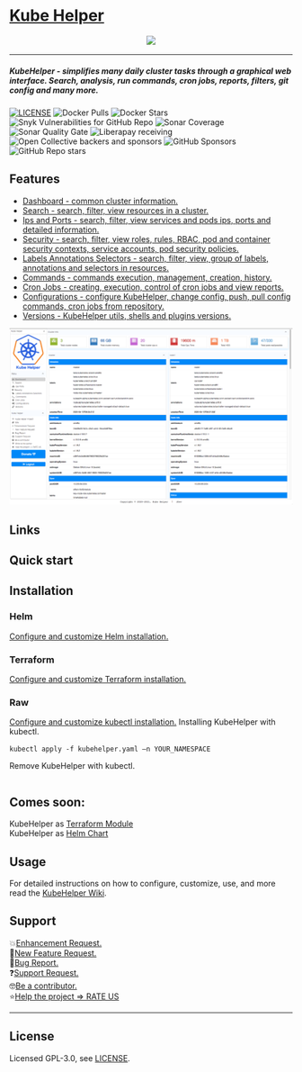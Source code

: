 # [Kube Helper](https://github.com/KubeHelper/kubehelper)  

<p align="center">
  <img src="https://github.com/KubeHelper/kubehelper/blob/develop/src/main/resources/web/img/kube-helper-512.png" width="300" />
</p>
 
---       
##### KubeHelper - simplifies many daily cluster tasks through a graphical web interface. Search, analysis, run commands, cron jobs, reports, filters, git config and many more.     

[![LICENSE](https://img.shields.io/badge/license-GNU%20v3-green)](https://github.com/KubeHelper/kubehelper/blob/master/LICENSE)
![Docker Pulls](https://img.shields.io/docker/pulls/kubehelper/kubehelper)
![Docker Stars](https://img.shields.io/docker/stars/kubehelper/kubehelper)
![Snyk Vulnerabilities for GitHub Repo](https://img.shields.io/snyk/vulnerabilities/github/KubeHelper/kubehelper)
![Sonar Coverage](https://img.shields.io/sonar/coverage/kubehelper?server=https%3A%2F%2Fsonarcloud.io)
![Sonar Quality Gate](https://img.shields.io/sonar/quality_gate/kubehelper?server=https%3A%2F%2Fsonarcloud.io)
![Liberapay receiving](https://img.shields.io/liberapay/receives/kubehelper)
![Open Collective backers and sponsors](https://img.shields.io/opencollective/all/kubehelper)
![GitHub Sponsors](https://img.shields.io/github/sponsors/kubehelper?style=social)
![GitHub Repo stars](https://img.shields.io/github/stars/KubeHelper/kubehelper?style=social)

## Features

* [Dashboard - common cluster information.](https://github.com/KubeHelper/kubehelper/wiki/Home)
* [Search - search, filter, view resources in a cluster.](https://github.com/KubeHelper/kubehelper/wiki/Home)
* [Ips and Ports - search, filter, view services and pods ips, ports and detailed information.](https://github.com/KubeHelper/kubehelper/wiki/Home)
* [Security - search, filter, view roles, rules, RBAC, pod and container security contexts, service accounts, pod security policies.](https://github.com/KubeHelper/kubehelper/wiki/Home)
* [Labels Annotations Selectors - search, filter, view, group of labels, annotations and selectors in resources.](https://github.com/KubeHelper/kubehelper/wiki/Home)
* [Commands - commands execution, management, creation, history.](https://github.com/KubeHelper/kubehelper/wiki/Home)
* [Cron Jobs - creating, execution, control of cron jobs and view reports.](https://github.com/KubeHelper/kubehelper/wiki/Home)
* [Configurations - configure KubeHelper, change config, push, pull config commands, cron jobs from repository.](https://github.com/KubeHelper/kubehelper/wiki/Home)
* [Versions - KubeHelper utils, shells and plugins versions.](https://github.com/KubeHelper/kubehelper/wiki/Home)

![KubeHelper](screenshots/main.png)

## Links
              
## Quick start

## Installation 
### Helm
[Configure and customize Helm installation.](https://github.com/KubeHelper/kubehelper/wiki/Installation)
### Terraform
[Configure and customize Terraform installation.](https://github.com/KubeHelper/kubehelper/wiki/Installation)
### Raw
[Configure and customize kubectl installation.](https://github.com/KubeHelper/kubehelper/wiki/Installation)
Installing KubeHelper with kubectl.
```shell
kubectl apply -f kubehelper.yaml —n YOUR_NAMESPACE

```
Remove  KubeHelper with kubectl.
```shell

```

## Comes soon:
KubeHelper as [Terraform Module](https://registry.terraform.io/browse/modules)  
KubeHelper as [Helm Chart](https://artifacthub.io)
                                                                                                                       
## Usage
For detailed instructions on how to configure, customize, use, and more read the [KubeHelper Wiki](https://github.com/KubeHelper/kubehelper/wiki/Home).
    
## Support  
💥[Enhancement Request.](https://github.com/JWebDev/kube-helper/issues/new?labels=kind:Enhancement&amp;template=ENHANCEMENT_REQUEST.md)  
🚀[New Feature Request.](https://github.com/JWebDev/kube-helper/issues/new?labels=kind:Feature&amp;template=FEATURE_REQUEST.md)  
🐞[Bug Report.](https://github.com/JWebDev/kube-helper/issues/new?labels=kind:Bug&amp;template=BUG_REPORT.md)  
❓[Support Request.](https://github.com/JWebDev/kube-helper/issues/new?labels=kind:Support&amp;template=SUPPORT_REQUEST.md)  
🤓[Be a contributor.](https://github.com/JWebDev/kube-helper/issues/new?labels=kind:Enhancement&amp;template=ENHANCEMENT_REQUEST.md)  
⭐[Help the project => RATE US](https://github.com/JWebDev/kubehelper/stargazers)  

---
## License
Licensed GPL-3.0, see [LICENSE](https://github.com/KubeHelper/kubehelper/blob/master/LICENSE).

